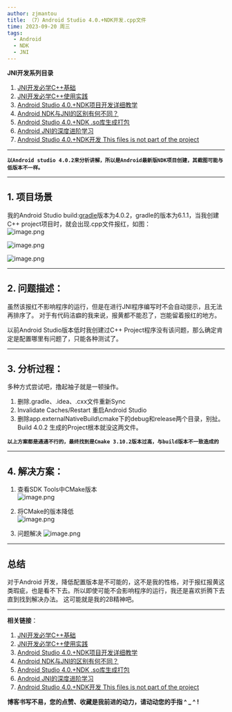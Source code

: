 ```yaml
---
author: zjmantou
title: （7）Android Studio 4.0.+NDK开发.cpp文件
time: 2023-09-20 周三
tags:
  - Android
  - NDK
  - JNI
---
```


**JNI开发系列目录**

1. [JNI开发必学C++基础](https://blog.csdn.net/luo_boke/article/details/126908373 "https://blog.csdn.net/luo_boke/article/details/126908373")
2. [JNI开发必学C++使用实践](https://blog.csdn.net/luo_boke/article/details/126920916 "https://blog.csdn.net/luo_boke/article/details/126920916")
3. [Android Studio 4.0.+NDK项目开发详细教学](https://blog.csdn.net/luo_boke/article/details/107306531 "https://blog.csdn.net/luo_boke/article/details/107306531")
4. [Android NDK与JNI的区别有何不同？](https://blog.csdn.net/luo_boke/article/details/107234358 "https://blog.csdn.net/luo_boke/article/details/107234358")
5. [Android Studio 4.0.+NDK .so库生成打包](https://blog.csdn.net/luo_boke/article/details/109362013 "https://blog.csdn.net/luo_boke/article/details/109362013")
6. [Android JNI的深度进阶学习](https://blog.csdn.net/luo_boke/article/details/109455910 "https://blog.csdn.net/luo_boke/article/details/109455910")
7. [Android Studio 4.0.+NDK开发 This files is not part of the project](https://blog.csdn.net/luo_boke/article/details/109318721 "https://blog.csdn.net/luo_boke/article/details/109318721")

---

**`以Android studio 4.0.2来分析讲解，所以是Android最新版NDK项目创建，其截图可能与低版本不一样。`**

---

## 1. 项目场景

我的Android Studio build:[gradle](https://so.csdn.net/so/search?q=gradle&spm=1001.2101.3001.7020 "https://so.csdn.net/so/search?q=gradle&spm=1001.2101.3001.7020")版本为4.0.2，gradle的版本为6.1.1，当我创建C++ project项目时，就会出现.cpp文件报红，如图：  
![image.png](https://zjmantou-drawingbed.oss-cn-hangzhou.aliyuncs.com/picture/202309200012042.png)

![image.png](https://zjmantou-drawingbed.oss-cn-hangzhou.aliyuncs.com/picture/202309200013840.png)
  
![image.png](https://zjmantou-drawingbed.oss-cn-hangzhou.aliyuncs.com/picture/202309200013127.png)


---

## 2. 问题描述：

虽然该报红不影响程序的运行，但是在进行JNI程序编写时不会自动提示，且无法再排序了。 对于有代码洁癖的我来说，报黄都不能忍了，岂能留着报红的地方。

以前Android Studio版本低时我创建过C++ Project程序没有该问题，那么确定肯定是配置哪里有问题了，只能各种测试了。

---

## 3. 分析过程：

多种方式尝试吧，撸起袖子就是一顿操作。

1. 删除.gradle、.idea、.cxx文件重新Sync
2. Invalidate Caches/Restart 重启Android Studio
3. 删除app.externalNativeBuild\cmake下的debug和release两个目录，别扯。Build 4.0.2 生成的Project根本就没这两文件。

**`以上方案都是通通不行的，最终找到是Cmake 3.10.2版本过高，与build版本不一致造成的`**

---

## 4. 解决方案：

1. 查看SDK Tools中CMake版本  
![image.png](https://zjmantou-drawingbed.oss-cn-hangzhou.aliyuncs.com/picture/202309200013606.png)

2. 将CMake的版本降低  
![image.png](https://zjmantou-drawingbed.oss-cn-hangzhou.aliyuncs.com/picture/202309200013134.png)

3. 问题解决
![image.png](https://zjmantou-drawingbed.oss-cn-hangzhou.aliyuncs.com/picture/202309200013374.png)


---

## 总结

对于Android 开发，降低配置版本是不可能的，这不是我的性格，对于报红报黄这类瑕疵，也是看不下去。所以即使可能不会影响程序的运行，我还是喜欢折腾下去直到找到解决办法。 这可能就是我的2B精神吧。

---

**相关链接**：

1. [JNI开发必学C++基础](https://blog.csdn.net/luo_boke/article/details/126908373 "https://blog.csdn.net/luo_boke/article/details/126908373")
2. [JNI开发必学C++使用实践](https://blog.csdn.net/luo_boke/article/details/126920916 "https://blog.csdn.net/luo_boke/article/details/126920916")
3. [Android Studio 4.0.+NDK项目开发详细教学](https://blog.csdn.net/luo_boke/article/details/107306531 "https://blog.csdn.net/luo_boke/article/details/107306531")
4. [Android NDK与JNI的区别有何不同？](https://blog.csdn.net/luo_boke/article/details/107234358 "https://blog.csdn.net/luo_boke/article/details/107234358")
5. [Android Studio 4.0.+NDK .so库生成打包](https://blog.csdn.net/luo_boke/article/details/109362013 "https://blog.csdn.net/luo_boke/article/details/109362013")
6. [Android JNI的深度进阶学习](https://blog.csdn.net/luo_boke/article/details/109455910 "https://blog.csdn.net/luo_boke/article/details/109455910")
7. [Android Studio 4.0.+NDK开发 This files is not part of the project](https://blog.csdn.net/luo_boke/article/details/109318721 "https://blog.csdn.net/luo_boke/article/details/109318721")

**博客书写不易，您的点赞、收藏是我前进的动力，请动动您的手指 ^ _ ^ !**